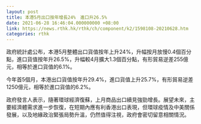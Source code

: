 ```yaml
---
layout: post
title: 本港5月出口按年增長24%　進口升26.5%
date: 2021-06-28 16:46:04.000000000 +08:00
link: https://news.rthk.hk/rthk/ch/component/k2/1598108-20210628.htm
categories: rthk
---
```


政府統計處公布，本港5月整體出口貨值按年上升24%，升幅按月放慢0.4個百分點，進口貨值按年升26.5%，升幅較4月擴大1.3個百分點，有形貿易逆差255億元，相等於進口貨值的6.1%。

今年首5個月，本港出口貨值按年升29.4%，進口貨值上升25.7%，有形貿易逆差1250億元，相等於進口貨值的6.2%。

政府發言人表示，隨著環球經濟復蘇，上月商品出口續見強勁增長。展望未來，主要經濟體需求進一步恢復，在短期內應有利香港出口表現，但環球疫情及中美關係發展，以及地緣政治緊張局勢升溫，仍然值得注視，政府會密切留意相關情況。
